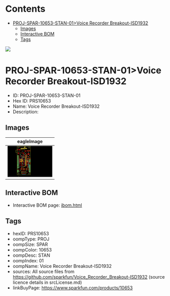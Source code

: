 



Contents
========

* [PROJ-SPAR-10653-STAN-01>Voice Recorder Breakout-ISD1932](#proj-spar-10653-stan-01voice-recorder-breakout-isd1932)
	* [Images](#images)
	* [Interactive BOM](#interactive-bom)
	* [Tags](#tags)
  
![][im]
# PROJ-SPAR-10653-STAN-01>Voice Recorder Breakout-ISD1932

- ID: PROJ-SPAR-10653-STAN-01
- Hex ID: PRS10653
- Name: Voice Recorder Breakout-ISD1932
- Description: 

## Images
  
  

|eagleImage|
| :---: |
|[![eagleImage](eagleImage_140.png)](eagleImage_600.png)|

## Interactive BOM

- Interactive BOM page: [ibom.html](kicad/bom/ibom.html)

## Tags

- hexID: PRS10653
- oompType: PROJ
- oompSize: SPAR
- oompColor: 10653
- oompDesc: STAN
- oompIndex: 01
- oompName: Voice Recorder Breakout-ISD1932
- sources: All source files from https://github.com/sparkfun/Voice_Recorder_Breakout-ISD1932 (source licence details in srcLicense.md)
- linkBuyPage: https://www.sparkfun.com/products/10653



[im]: eagleImage_450.png
